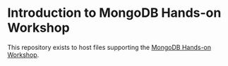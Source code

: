 # Introduction to MongoDB Hands-on Workshop

This repository exists to host files supporting the [MongoDB Hands-on Workshop](http://bit.ly/mongoworkshop).
